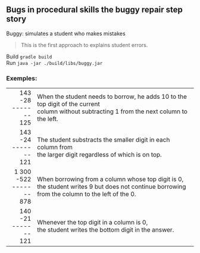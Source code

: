 ## Bugs in procedural skills the buggy repair step story

Buggy: simulates a student who makes mistakes

> This is the first approach to explains student errors.


Build `gradle build`  
Run `java -jar ./build/libs/buggy.jar`

### Exemples:

|   |  |
|--:|:--|
| 143<br> -28<br> -------<br> 125 | When the student needs to borrow, he adds 10 to the top digit of the current <br> column without subtracting 1 from the next column to the left.   |
| 143<br> -24<br> -------<br> 121 | The student substracts the smaller digit in each column from<br>the larger digit regardless of which is on top.  |
| 1 300<br> -522<br> -------<br> 878 | When borrowing from a column whose top digit is 0,<br> the student writes 9 but does not continue borrowing from the column to the left of the 0.  |
| 140<br> -21<br> -------<br> 121 | Whenever the top digit in a column is 0,<br> the student writes the bottom digit in the answer.   |

